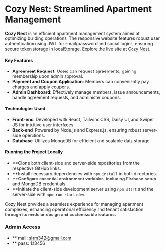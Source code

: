 # Cozy Nest: Streamlined Apartment Management

**Cozy Nest** is an efficient apartment management system aimed at optimizing building operations. The responsive website features robust user authentication using JWT for email/password and social logins, ensuring secure token storage in localStorage. Explore the live site at [Cozy Nest](https://cozynest-cbb8e.web.app).

#### Key Features

- **Agreement Request**: Users can request agreements, gaining membership upon admin approval.
- **Payment and Coupon Application**: Members can conveniently pay charges and apply coupons.
- **Admin Dashboard**: Effectively manage members, issue announcements, handle agreement requests, and administer coupons.

#### Technologies Used

- **Front-end**: Developed with React, Tailwind CSS, Daisy UI, and Swiper JS for intuitive user interfaces.
- **Back-end**: Powered by Node.js and Express.js, ensuring robust server-side operations.
- **Database**: Utilizes MongoDB for efficient and scalable data storage.

#### Running the Project Locally

- **Clone both client-side and server-side repositories from the respective GitHub links.
- **Install necessary dependencies with `npm install` in both directories.
- **Configure essential environment variables, including Firebase setup and MongoDB credentials.
- **Initiate the client-side development server using `npm start` and the server-side with `npm run start:dev`.

Cozy Nest provides a seamless experience for managing apartment complexes, enhancing operational efficiency and tenant satisfaction through its modular design and customizable features.

### Admin Access
- ** mail: siam342@gmail.com
- ** pass: 123456
